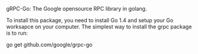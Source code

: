 gRPC-Go: The Google opensource RPC library in golang.

To install this package, you need to install Go 1.4 and setup your Go worksapce on your computer. The simplest way to install the grpc package is to run:

go get github.com/google/grpc-go
